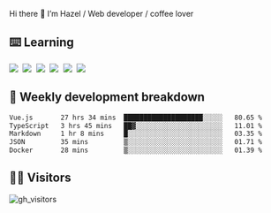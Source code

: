
Hi there 👋 I’m Hazel / Web developer / coffee lover

## ⌨️ Learning

<samp>
 <a href="https://github.com/vuejs/core"><img src="https://api.iconify.design/logos:vue.svg" /></a>
  <a href="https://github.com/vuejs/core"><img src="https://api.iconify.design/logos:react.svg" /></a>
  <a href="https://github.com/solidjs/solid"><img src="https://api.iconify.design/logos:solidjs.svg" /></a>
  <a href="https://github.com/vitejs/vite"><img src="https://api.iconify.design/logos:vitejs.svg" /></a>
  <a href="https://github.com/microsoft/TypeScript"><img src="https://api.iconify.design/logos:typescript-icon.svg" /></a> 
  <a href="https://github.com/unocss/unocss"><img src="https://api.iconify.design/logos:unocss.svg" /></a>
  

</samp>


## 🦀 Weekly development breakdown

<!--START_SECTION:waka-->

```txt
Vue.js       27 hrs 34 mins  ████████████████████░░░░░   80.65 %
TypeScript   3 hrs 45 mins   ██▓░░░░░░░░░░░░░░░░░░░░░░   11.01 %
Markdown     1 hr 8 mins     █░░░░░░░░░░░░░░░░░░░░░░░░   03.35 %
JSON         35 mins         ▒░░░░░░░░░░░░░░░░░░░░░░░░   01.71 %
Docker       28 mins         ▒░░░░░░░░░░░░░░░░░░░░░░░░   01.39 %
```

<!--END_SECTION:waka-->
## 👬🏻 Visitors

![gh_visitors](https://profile-counter.glitch.me/Hazel-Lin/count.svg)

